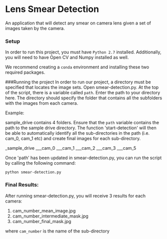 # Lens Smear Detection

An application that will detect any smear on camera lens given a set of images taken by the camera.

### Setup
In order to run this project, you must have `Python 2.7` installed. Additionally, you will need to have Open CV and Numpy installed as well. 

We recommend creating a `conda` environment and installing these two required packages.

###Running the project
In order to run our project, a directory must be specified that locates the image sets. Open smear-detection.py. At the top of the script, there is a variable called `path`. Enter the path to your directory here. The directory should specify the folder that contains all the subfolders with the images from each camera.

Example:

sample_drive contains 4 folders. Ensure that the `path` variable contains the path to the sample drive directory. The function 'start-detection' will then be able to automatically identify all the sub-directories in the path (i.e. cam_0, cam_1 etc) and create final images for each sub-directory.

_sample_drive
___cam_0
___cam_1
___cam_2
___cam_3
___cam_5


Once 'path' has been updated in smear-detection.py, you can run the script by calling the following command:

`python smear-detection.py`

### Final Results:
After running smear-detection.py, you will receive 3 results for each camera:

1. cam_number_mean_image.jpg
2. cam_number_intermediate_mask.jpg
3. cam_number_final_mask.jpg

where `cam_number` is the name of the sub-directory
